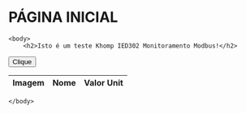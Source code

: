 <html>
    
   <head>
      <h1>PÁGINA INICIAL</h1>
   </head>

    <body>
        <h2>Isto é um teste Khomp IED302 Monitoramento Modbus!</h2> 

  <button onclick="myFunction()">Clique</button>

<script>
function myFunction() {
  alert("Você clicou no botão!");
}
</script>

<table>
    <thead>
        <tr>
            <th>Imagem</th>
            <th>Nome</th>
            <th>Valor Unit</th>            
        </tr>
    </thead>
    <tbody id="itens"></tbody>
</table>
        
    </body>

</html>
